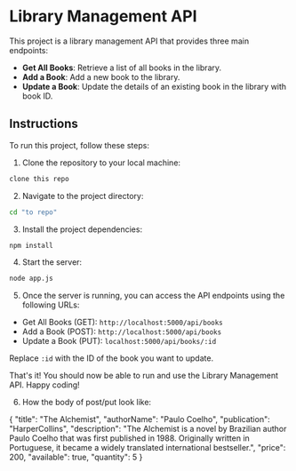 # Library Management API

This project is a library management API that provides three main endpoints: 

- **Get All Books**: Retrieve a list of all books in the library.
- **Add a Book**: Add a new book to the library.
- **Update a Book**: Update the details of an existing book in the library with book ID.

## Instructions

To run this project, follow these steps:

1. Clone the repository to your local machine:

  ```bash
  clone this repo
  ```

2. Navigate to the project directory:

  ```bash
  cd "to repo"
  ```

3. Install the project dependencies:

  ```bash
  npm install
  ```

4. Start the server:

  ```bash
  node app.js
  ```

5. Once the server is running, you can access the API endpoints using the following URLs:

  - Get All Books (GET): `http://localhost:5000/api/books`
  - Add a Book (POST): `http://localhost:5000/api/books`
  - Update a Book (PUT): `localhost:5000/api/books/:id`

  Replace `:id` with the ID of the book you want to update.

That's it! You should now be able to run and use the Library Management API. Happy coding!

6. How the body of post/put look like:

  {
    "title": "The Alchemist",
    "authorName": "Paulo Coelho",
    "publication": "HarperCollins",
    "description": "The Alchemist is a novel by Brazilian author Paulo Coelho that was first published in 1988. Originally written in Portuguese, it became a widely translated international bestseller.",
    "price": 200,
    "available": true,
    "quantity": 5
  }

